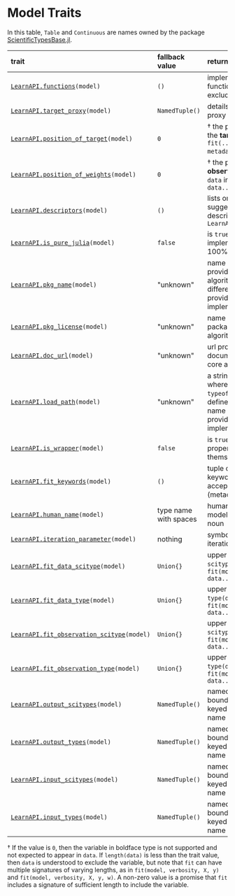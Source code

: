 # Model Traits

In this table, `Table` and `Continuous` are names owned by the package
[ScientificTypesBase.jl](https://github.com/JuliaAI/ScientificTypesBase.jl/).

| trait                                            | fallback value        | return value  | example |
|:-------------------------------------------------|:----------------------|:--------------|:--------|
| [`LearnAPI.functions`](@ref)`(model)`  | `()`                  | implemented LearnAPI functions (traits excluded) | `(:fit, :predict)` |
| [`LearnAPI.target_proxy`](@ref)`(model)`    | `NamedTuple()`                  | details form of target proxy output | `(; predict=LearnAPI.Distribution()` |
| [`LearnAPI.position_of_target`](@ref)`(model)`   | `0`                   | † the positional index of the **target** in `data` in `fit(..., data...; metadata)` calls | 2 |
| [`LearnAPI.position_of_weights`](@ref)`(model)`  | `0`                   | † the positional index of **observation weights** in `data` in `fit(..., data...; metadata)` | 3 |
| [`LearnAPI.descriptors`](@ref)`(model)`          | `()`                  | lists one or more suggestive model descriptors from `LearnAPI.descriptors()` | (:classifier, :probabilistic) |
| [`LearnAPI.is_pure_julia`](@ref)`(model)`        | `false`               | is `true` if implementation is 100% Julia code | `true` |
| [`LearnAPI.pkg_name`](@ref)`(model)`             | "unknown"             | name of package providing core algorithm (may be different from package providing LearnAPI.jl implementation) | "DecisionTree" |
| [`LearnAPI.pkg_license`](@ref)`(model)`          | "unknown"             | name of license of package providing core algorithm | "MIT" |
| [`LearnAPI.doc_url`](@ref)`(model)`               | "unknown"             | url providing documentation of the core algorithm  | "https://en.wikipedia.org/wiki/Decision_tree_learning" |
| [`LearnAPI.load_path`](@ref)`(model)`            | "unknown"             | a string indicating where the struct `typeof(model)` is defined, beginning with name of package providing implementation | `FastTrees.LearnAPI.DecisionTreeClassifier` |
| [`LearnAPI.is_wrapper`](@ref)`(model)`          | `false`                | is `true` if one or more properties (fields) are themselves models | `true` |
| [`LearnAPI.fit_keywords`](@ref)`(model)`        |  `()`                  | tuple of symbols for keyword arguments accepted by `fit` (metadata) | `(:class_weights,)` |
| [`LearnAPI.human_name`](@ref)`(model)`          | type name with spaces  | human name for the model; should be a noun | "elastic net regressor" |
| [`LearnAPI.iteration_parameter`](@ref)`(model)` | nothing                | symbolic name of an iteration parameter | :epochs |
| [`LearnAPI.fit_data_scitype`](@ref)`(model)`    | `Union{}`              | upper bound on `scitype(data)` in `fit(model, verbosity, data...)` | `Tuple{ScientificTypesBase.Table(Continuous), AbstractVector{<:Continuous}}` |
| [`LearnAPI.fit_data_type`](@ref)`(model)`       | `Union{}`              | upper bound on `type(data)` in `fit(model, verbosity, data...)` | `Tuple{AbstractMatrix{<:Real}, AbstractVector{<:Real}}` |
| [`LearnAPI.fit_observation_scitype`](@ref)`(model)` | `Union{}`          | upper bound on `scitype(data)` in `fit(model, verbosity, data...)` | `Tuple{AbstractVector{<:Continuous}, Continuous}` |
| [`LearnAPI.fit_observation_type`](@ref)`(model)` | `Union{}`             | upper bound on `type(data)` in `fit(model, verbosity, data...)` | `Tuple{AbstractVector{<:Real}, Real}` |
| [`LearnAPI.output_scitypes`](@ref)`(model)`     | `NamedTuple()`         | named tuple of scitype bounds for outputs, keyed on operation name | `Tuple{AbstractVector{<:Continuous}}` |
| [`LearnAPI.output_types`](@ref)`(model)`        | `NamedTuple()`         | named tuple of type bounds for outputs, keyed on operation name | `Tuple{AbstractVector{<:Real}}` |
| [`LearnAPI.input_scitypes`](@ref)`(model)`      | `NamedTuple()`         | named tuple of scitype bounds for inputs, keyed on operation name | `Tuple{Table(Continuous)}` |
| [`LearnAPI.input_types`](@ref)`(model)`         | `NamedTuple()`         | named tuple of type bounds for inputs, keyed on operation name | `Tuple{AbstractMatrix{<:Real}}` |


† If the value is `0`, then the variable in boldface type is not supported and not
expected to appear in `data`. If `length(data)` is less than the trait value, then `data`
is understood to exclude the variable, but note that `fit` can have multiple signatures of
varying lengths, as in `fit(model, verbosity, X, y)` and `fit(model, verbosity, X, y,
w)`. A non-zero value is a promise that `fit` includes a signature of sufficient length to
include the variable.
